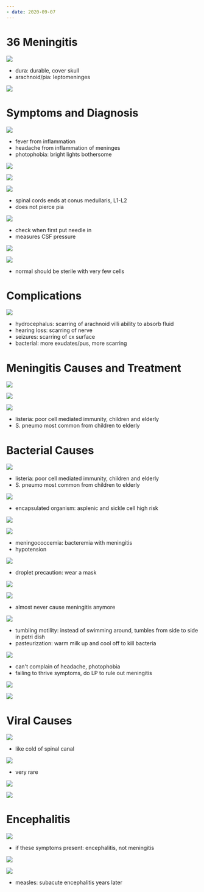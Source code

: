 ```yaml
---
- date: 2020-09-07
---
```


# 36 Meningitis

<!-- ignore.. -->

![](https://photos.thisispiggy.com/file/wikiFiles/XdhAOzm.jpg)

- dura: durable, cover skull
- arachnoid/pia: leptomeninges

![](https://photos.thisispiggy.com/file/wikiFiles/98hUPGR.jpg)

# Symptoms and Diagnosis

<!-- meningitis symptoms and diagnosis. Normal and abnormal CSF and opening pressure.. -->

![](https://photos.thisispiggy.com/file/wikiFiles/ViKzZer.jpg)

- fever from inflammation
- headache from inflammation of meninges
- photophobia: bright lights bothersome

![](https://photos.thisispiggy.com/file/wikiFiles/h4rvbrd.jpg)

![](https://photos.thisispiggy.com/file/wikiFiles/Jk41gnJ.jpg)

![](https://photos.thisispiggy.com/file/wikiFiles/3UyRr3f.jpg)

- spinal cords ends at conus medullaris, L1-L2
- does not pierce pia

![](https://photos.thisispiggy.com/file/wikiFiles/5IXPM25.jpg)

- check when first put needle in
- measures CSF pressure

![](https://photos.thisispiggy.com/file/wikiFiles/BerS46A.jpg)

![](https://photos.thisispiggy.com/file/wikiFiles/b7QtNpJ.jpg)

- normal should be sterile with very few cells

# Complications

<!-- meningitis complications.. -->

![](https://photos.thisispiggy.com/file/wikiFiles/3LTW7Hp.jpg)

- hydrocephalus: scarring of arachnoid villi ability to absorb fluid
- hearing loss: scarring of nerve
- seizures: scarring of cx surface
- bacterial: more exudates/pus, more scarring

# Meningitis Causes and Treatment

<!-- meningitis causes by age group and empiric treatment.. -->

![](https://photos.thisispiggy.com/file/wikiFiles/zPU5dPT.jpg)

![](https://photos.thisispiggy.com/file/wikiFiles/IspILPC.jpg)

![](https://photos.thisispiggy.com/file/wikiFiles/DUIz1v0.jpg)

- listeria: poor cell mediated immunity, children and elderly
- S. pneumo most common from children to elderly

# Bacterial Causes

<!-- meningitis bacterial causes.. -->

![](https://photos.thisispiggy.com/file/wikiFiles/DUIz1v0.jpg)

- listeria: poor cell mediated immunity, children and elderly
- S. pneumo most common from children to elderly

![](https://photos.thisispiggy.com/file/wikiFiles/K1nphDG.jpg)

- encapsulated organism: asplenic and sickle cell high risk

![](https://photos.thisispiggy.com/file/wikiFiles/Th6v0B6.jpg)

![](https://photos.thisispiggy.com/file/wikiFiles/m9tYlyb.jpg)

- meningococcemia: bacteremia with meningitis
- hypotension

![](https://photos.thisispiggy.com/file/wikiFiles/PtWldx7.jpg)

- droplet precaution: wear a mask

![](https://photos.thisispiggy.com/file/wikiFiles/Tqvpyc1.jpg)

![](https://photos.thisispiggy.com/file/wikiFiles/7PxR4Zd.jpg)

- almost never cause meningitis anymore

![](https://photos.thisispiggy.com/file/wikiFiles/cuVDTc9.jpg)

- tumbling motility: instead of swimming around, tumbles from side to side in petri dish
- pasteurization: warm milk up and cool off to kill bacteria

![](https://photos.thisispiggy.com/file/wikiFiles/NoB2tGS.jpg)

- can't complain of headache, photophobia
- failing to thrive symptoms, do LP to rule out meningitis

![](https://photos.thisispiggy.com/file/wikiFiles/tde5K07.jpg)

![](https://photos.thisispiggy.com/file/wikiFiles/FoFh8aO.jpg)

# Viral Causes

<!-- meningitis viral causes.. -->

![](https://photos.thisispiggy.com/file/wikiFiles/KBdg4FI.jpg)

- like cold of spinal canal

![](https://photos.thisispiggy.com/file/wikiFiles/gtvTDMP.jpg)

- very rare

![](https://photos.thisispiggy.com/file/wikiFiles/iZHsPD3.jpg)

![](https://photos.thisispiggy.com/file/wikiFiles/T0ZPpXn.jpg)

# Encephalitis

<!-- encephalitis vs meningitis, encephalitis causes.. -->

![](https://photos.thisispiggy.com/file/wikiFiles/oyit1mj.jpg)

- if these symptoms present: encephalitis, not meningitis

![](https://photos.thisispiggy.com/file/wikiFiles/A8e9W1s.jpg)

![](https://photos.thisispiggy.com/file/wikiFiles/FcQS5v9.jpg)

- measles: subacute encephalitis years later
